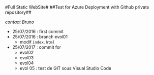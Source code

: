 #Full Static WebSite#
##Test for Azure Deployment with Github private repository##

*contact Bruno*

- 25/07/2016 : first commit
- 25/07/2016 : branch evol01
	- modif `index.html`
- 25/07/2017 : commit for 
	- evol02
	- evol03
	- evol04
	- evol 05 : test de GIT sous Visual Studio Code